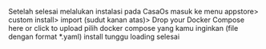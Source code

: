 Setelah selesai melalukan instalasi pada CasaOs
masuk ke menu appstore> custom install> import (sudut kanan atas)> Drop your Docker Compose here or click to upload
pilih docker compose yang kamu inginkan (file dengan format *.yaml)
install
tunggu loading selesai

